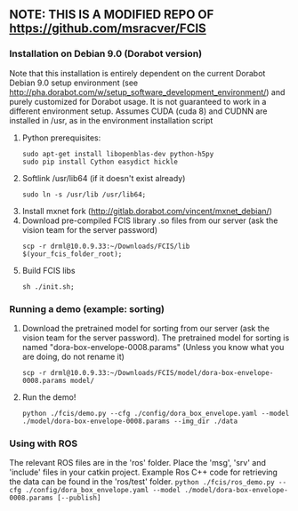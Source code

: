 ## NOTE: THIS IS A MODIFIED REPO OF https://github.com/msracver/FCIS


### Installation on Debian 9.0 (Dorabot version)
Note that this installation is entirely dependent on the current Dorabot Debian 9.0 setup environment (see http://pha.dorabot.com/w/setup_software_development_environment/) and purely customized for Dorabot usage. It is not guaranteed to work in a different environment setup.
Assumes CUDA (cuda 8) and CUDNN are installed in /usr, as in the environment installation script

1. Python prerequisites:
	```
	sudo apt-get install libopenblas-dev python-h5py
	sudo pip install Cython easydict hickle
	```
2. Softlink /usr/lib64 (if it doesn't exist already)
    ```
    sudo ln -s /usr/lib /usr/lib64;
    ```
3. Install mxnet fork (http://gitlab.dorabot.com/vincent/mxnet_debian/)
4. Download pre-compiled FCIS library .so files from our server (ask the vision team for the server password)
    ```
    scp -r drml@10.0.9.33:~/Downloads/FCIS/lib $(your_fcis_folder_root);
    ```
5. Build FCIS libs
    ```
	sh ./init.sh;
	```


### Running a demo (example: sorting)
1. Download the pretrained model for sorting from our server (ask the vision team for the server password).
    The pretrained model for sorting is named "dora-box-envelope-0008.params" (Unless you know what you are doing, do not rename it)
    ```
    scp -r drml@10.0.9.33:~/Downloads/FCIS/model/dora-box-envelope-0008.params model/
    ```
2. Run the demo! 
    ```
    python ./fcis/demo.py --cfg ./config/dora_box_envelope.yaml --model ./model/dora-box-envelope-0008.params --img_dir ./data
    ```

### Using with ROS
The relevant ROS files are in the 'ros' folder. Place the 'msg', 'srv' and 'include' files in your catkin project. Example Ros C++ code for retrieving the data can be found in the 'ros/test' folder. 
    ```
    python ./fcis/ros_demo.py --cfg ./config/dora_box_envelope.yaml --model ./model/dora-box-envelope-0008.params [--publish]
    ```
